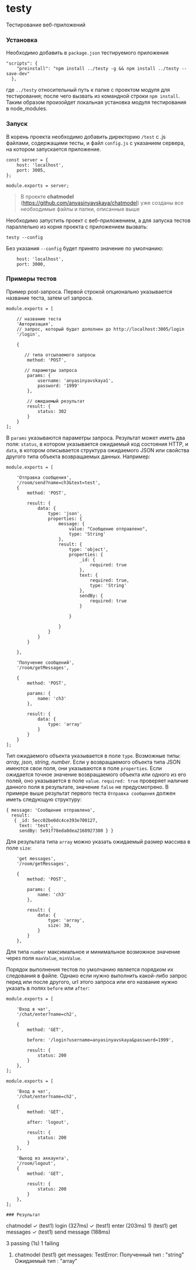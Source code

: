 # testy
Тестирование веб-приложений

### Установка

Необходимо добавить в `package.json` тестируемого приложения 
```
"scripts": {
    "preinstall": "npm install ../testy -g && npm install ../testy --save-dev"
  },
```
где `../testy` относительный путь к папке с проектом модуля для тестирования; после чего вызвать из командной строки ```npm install```. Таким образом произойдет локальная установка модуля тестирования в node_modules.

### Запуск

В корень проекта необходимо добавить директорию `/test` с .js файлами, содержащими тесты, и файл `config.js` с указанием сервера, на котором запускается приложение.

```
const server = {
    host: 'localhost',
    port: 3005,
};

module.exports = server;
```
> В проекте **chatmodel** (https://github.com/anyasinyavskaya/chatmodel) уже созданы все необходимые файлы и папки, описанные выше

Необходимо запустить проект с веб-приложением, а для запуска тестов параллельно из корня проекта с приложением вызвать: 
```
testy --config
```

Без указания ```--config``` будет принято значение по умолчанию:
```
    host: 'localhost',
    port: 3000,
```
### Примеры тестов

Пример post-запроса. Первой строкой опционально указывается название теста, затем url запроса. 
```
module.exports = [

    // название теста
    'Авторизация',
    // запрос, который будет дополнен до http://localhost:3005/login
    '/login',

    {
    
       // типа отсылаемого запросы
        method: 'POST',

       // параметры запроса
        params: {
            username: 'anyasinyavskaya1',
            password: '1999'
        },

        // ожидаемый результат
        result: {
            status: 302
        }
    }
];    
```

В ```params``` указываются параметры запроса.
Результат может иметь два поля: ```status```, в котором указывается ожидаемый код состояния HTTP, и ```data```, в котором описывается структура ожидаемого JSON или свойства другого типа объекта возвращаемых данных. Например:

```
module.exports = [

    'Отправка сообщения',
    '/room/send?name=ch3&text=test',
    {
        method: 'POST',

        result: {
            data: {
                type: 'json',
                properties: {
                    message: {
                        value: "Сообщение отправлено",
                        type: 'String'
                    },
                    result: {
                        type: 'object',
                        properties: {
                            _id: {
                                required: true
                            },
                            text: {
                                required: true,
                                type: 'String'
                            },
                            sendBy: {
                                required: true
                            }

                        }

                    }
                }
            }
        }

    },

    'Получение сообщений',
    '/room/getMessages',

    {
        method: 'POST',

        params: {
            name: 'ch3'
        },

        result: {
            data: {
                type: 'array'
            }
        }
    }
];
```

Тип ожидаемого объекта указывается в поле ```type```. Возможные типы: *array, json, string, number*. Если у возвращаемого объекта типа JSON имеются свои поля, они указываются в поле ```properties```. Если ожидается точное значение возвращаемого объекта или одного из его полей, оно указывается в поле ```value```. ```required: true``` проверяет наличие данного поля в результате, значение ```false``` не предусмотрено. В примере выше результат первого теста `Отправка сообщения` должен иметь следующую структуру:
```
{ message: 'Сообщение отправлено',
  result:
   { _id: 5ecc02be0dc4ce393e700127,
     text: 'test',
     sendBy: 5e91f78eda0dea2168927380 } }
```

Для результата типа ```array``` можно указать ожидаемый размер массива в поле ```size```:

```
    'get messages',
    '/room/getMessages',

    {
        method: 'POST',

        params: {
            name: 'ch3'
        },

        result: {
            data: {
                type: 'array',
                size: 30,
            }
        }
    },

```

Для типа ```number``` максимальное и минимальное возможное значение через поля ```maxValue```, ```minValue```.

Порядок выполнения тестов по умолчанию является порядком их следования в файле. Однако если нужно выполнить какой-либо запрос перед или после другого, url этого запроса или его название нужно указать в полях ```before``` или ```after```:

```
module.exports = [

    'Вход в чат',
    '/chat/enter?name=ch2',

    {
        method: 'GET',

        before: '/login?username=anyasinyavskaya&password=1999',

        result: {
            status: 200
        }
    },
];

```

```
module.exports = [

    'Вход в чат',
    '/chat/enter?name=ch2',

    {
        method: 'GET',

        after: 'logout',

        result: {
            status: 200
        }
    },

    'Выход из аккаунта',
    '/room/logout',
    {
        method: 'GET',

        result: {
            status: 200
        }
    },
];

### Результат

```
  chatmodel
    ✓ (test1) login (327ms)
    ✓ (test1) enter (203ms)
    1) (test1) get messages
    ✓ (test1) send message (188ms)


  3 passing (1s)
  1 failing

  1) chatmodel
       (test1) get messages:
     TestError: Полученный тип  : "string"
     Ожидаемый тип  : "array"
```
